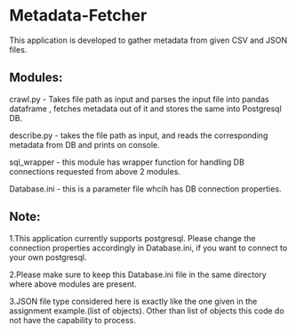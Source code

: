 # Metadata-Fetcher
This application is developed to gather metadata from given CSV and JSON files. 

## Modules:

crawl.py - Takes file path as input and parses the input file into pandas dataframe , fetches metadata out of it and stores the same into Postgresql DB.

describe.py - takes the file path as input, and reads the corresponding metadata from DB and prints on console.

sql_wrapper - this module has wrapper function for handling DB connections requested from above 2 modules.

Database.ini - this is a parameter file whcih has DB connection properties.

## Note: 
1.This application currently supports postgresql. Please change the connection properties accordingly in Database.ini, if you want to connect to your own postgresql.

2.Please make sure to keep this Database.ini file in the same directory where above modules are present.

3.JSON file type considered here is exactly like the one given in the assignment example.(list of objects). Other than list of objects this code do not have the capability to process.


